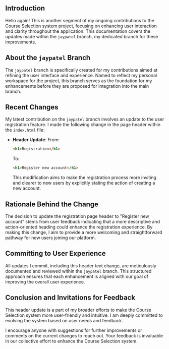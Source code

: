 
## Introduction
Hello again! This is another segment of my ongoing contributions to the Course Selection system project, focusing on enhancing user interaction and clarity throughout the application. This documentation covers the updates made within the `jaypatel` branch, my dedicated branch for these improvements.

## About the `jaypatel` Branch
The `jaypatel` branch is specifically created for my contributions aimed at refining the user interface and experience. Named to reflect my personal workspace for the project, this branch serves as the foundation for my enhancements before they are proposed for integration into the main branch.

## Recent Changes
My latest contribution on the `jaypatel` branch involves an update to the user registration feature. I made the following change in the page header within the `index.html` file:

- **Header Update**:
  From:
  ```html
  <h1>Registration</h1>
  ```
  To:
  ```html
  <h1>Register new account</h1>
  ```
  This modification aims to make the registration process more inviting and clearer to new users by explicitly stating the action of creating a new account.

## Rationale Behind the Change
The decision to update the registration page header to "Register new account" stems from user feedback indicating that a more descriptive and action-oriented heading could enhance the registration experience. By making this change, I aim to provide a more welcoming and straightforward pathway for new users joining our platform.

## Committing to User Experience
All updates I commit, including this header text change, are meticulously documented and reviewed within the `jaypatel` branch. This structured approach ensures that each enhancement is aligned with our goal of improving the overall user experience.

## Conclusion and Invitations for Feedback
This header update is a part of my broader efforts to make the Course Selection system more user-friendly and intuitive. I am deeply committed to evolving the system based on user needs and feedback.

I encourage anyone with suggestions for further improvements or comments on the current changes to reach out. Your feedback is invaluable in our collective effort to enhance the Course Selection system.
